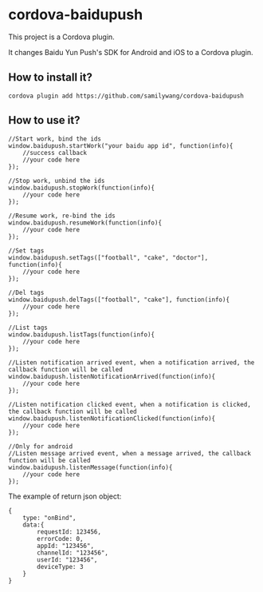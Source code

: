 # cordova-baidupush
This project is a Cordova plugin. 

It changes Baidu Yun Push's SDK for Android and iOS to a Cordova plugin. 


## How to install it?

	cordova plugin add https://github.com/samilywang/cordova-baidupush 


## How to use it?
	
	//Start work, bind the ids
	window.baidupush.startWork("your baidu app id", function(info){
		//success callback
		//your code here
	});
	
	//Stop work, unbind the ids
	window.baidupush.stopWork(function(info){
		//your code here
	});
	
	//Resume work, re-bind the ids
	window.baidupush.resumeWork(function(info){
		//your code here
	});
	
	//Set tags
	window.baidupush.setTags(["football", "cake", "doctor"], function(info){
		//your code here
	});
	
	//Del tags
	window.baidupush.delTags(["football", "cake"], function(info){
		//your code here
	});
	
	//List tags
	window.baidupush.listTags(function(info){
		//your code here
	});
	
	//Listen notification arrived event, when a notification arrived, the callback function will be called
	window.baidupush.listenNotificationArrived(function(info){
		//your code here
	});
	
	//Listen notification clicked event, when a notification is clicked, the callback function will be called
	window.baidupush.listenNotificationClicked(function(info){
		//your code here
	});
	
	//Only for android
	//Listen message arrived event, when a message arrived, the callback function will be called	
	window.baidupush.listenMessage(function(info){
		//your code here
	});
	

The example of return json object:

	{
		type: "onBind",
		data:{
			requestId: 123456,
			errorCode: 0,
			appId: "123456",
			channelId: "123456",
			userId: "123456",
			deviceType: 3
		}
	}